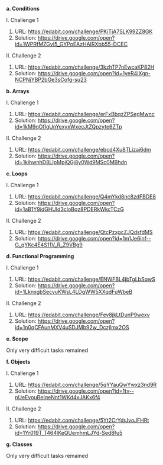 **a. Conditions**

  I. Challenge 1
    
   1) URL: https://edabit.com/challenge/PKiTjA7SLK99ZZ8GK
   2) Solution: https://drive.google.com/open?id=1WPRfMZGvl5_GYPoEAzHAIRXbb55-DCEC
    
  II. Challenge 2
    
   1) URL: https://edabit.com/challenge/3kzhTP7nEwcaKP82H
   2) Solution: https://drive.google.com/open?id=1yeR4IXgn-NCPNjYBP2bGe3sCofg-su23
    
**b. Arrays**

  I. Challenge 1
    
   1) URL: https://edabit.com/challenge/erFxBbqzZPSegMwnc
   2) Solution: https://drive.google.com/open?id=1kM9qOfIgUnYexyxWxecJtZQpzyte6ZTp
    
  II. Challenge 2
    
   1) URL: https://edabit.com/challenge/ebcd4Xu8TLizaj6dm
   2) Solution: https://drive.google.com/open?id=1kihwnhD8LIpMpjQGj8y0Wd9MSc0MBhdn
    
**c. Loops**

  I. Challenge 1
    
   1) URL: https://edabit.com/challenge/Q4mYkd8nc8zdFBDE8
   2) Solution: https://drive.google.com/open?id=1aB1Y9idGHUId3cloBqz8PDERkWkcTCzG
    
  II. Challenge 2
    
   1) URL: https://edabit.com/challenge/QtcPzxgcZJQdsfdMS
   2) Solution: https://drive.google.com/open?id=1m1Je6inf--G_qYKc4E4S11V_R_Z9VBg9
    
**d. Functional Programming**

  I. Challenge 1
    
   1) URL: https://edabit.com/challenge/ENWFBL4jbTgLbSqwS
   2) Solution: https://drive.google.com/open?id=1LknxgbSecvuKWsL4LDgWW5XXqdFuWbeB
    
  II. Challenge 2
    
   1) URL: https://edabit.com/challenge/Fev8jkLtDunP9wexv
   2) Solution: https://drive.google.com/open?id=1n0qCFAunMXV4uSDJMb92w_Dczjlmx2OS

**e. Scope**

Only very difficult tasks remained
    
**f. Objects**

  I. Challenge 1
    
   1) URL: https://edabit.com/challenge/5qYYauQwYwxz3nd9R
   2) Solution: https://drive.google.com/open?id=1tv--nUeEvouBeIqeNnt1WKd4xJAKx6f4
    
  II. Challenge 2
    
   1) URL: https://edabit.com/challenge/5Yt2CrYdrJvoJFHRt
   2) Solution: https://drive.google.com/open?id=1Yr019T_T464lKeQUemhmLJYd-Sed8fu5
   
**g. Classes**

Only very difficult tasks remained

     
